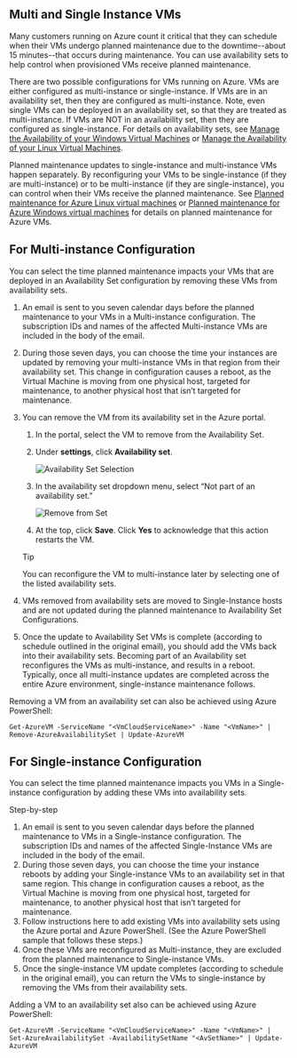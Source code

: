 

## <a name="multi-and-single-instance-vms"></a>Multi and Single Instance VMs
Many customers running on Azure count it critical that they can schedule when their VMs undergo planned maintenance due to the downtime--about 15 minutes--that occurs during maintenance. You can use availability sets to help control when provisioned VMs receive planned maintenance.

There are two possible configurations for VMs running on Azure. VMs are either configured as multi-instance or single-instance. If VMs are in an availability set, then they are configured as multi-instance. Note, even single VMs can be deployed in an availability set, so that they are treated as multi-instance. If VMs are NOT in an availability set, then they are configured as single-instance.  For details on availability sets, see [Manage the Availability of your Windows Virtual Machines](../articles/virtual-machines/windows/manage-availability.md?toc=%2fazure%2fvirtual-machines%2fwindows%2ftoc.json) or [Manage the Availability of your Linux Virtual Machines](../articles/virtual-machines/linux/manage-availability.md?toc=%2fazure%2fvirtual-machines%2flinux%2ftoc.json).

Planned maintenance updates to single-instance and multi-instance VMs happen separately. By reconfiguring your VMs to be single-instance (if they are multi-instance) or to be multi-instance (if they are single-instance), you can control when their VMs receive the planned maintenance. See [Planned maintenance for Azure Linux virtual machines](../articles/virtual-machines/linux/planned-maintenance.md?toc=%2fazure%2fvirtual-machines%2flinux%2ftoc.json) or [Planned maintenance for Azure Windows virtual machines](../articles/virtual-machines/windows/planned-maintenance.md?toc=%2fazure%2fvirtual-machines%2fwindows%2ftoc.json) for details on planned maintenance for Azure VMs.

## <a name="for-multi-instance-configuration"></a>For Multi-instance Configuration
You can select the time planned maintenance impacts your VMs that are deployed in an Availability Set configuration by removing these VMs from availability sets.

1. An email is sent to you seven calendar days before the planned maintenance to your VMs in a Multi-instance configuration. The subscription IDs and names of the affected Multi-instance VMs are included in the body of the email.
2. During those seven days, you can choose the time your instances are updated by removing your multi-instance VMs in that region from their availability set. This change in configuration causes a reboot, as the Virtual Machine is moving from one physical host, targeted for maintenance, to another physical host that isn’t targeted for maintenance.
3. You can remove the VM from its availability set in the Azure portal.

   1. In the portal, select the VM to remove from the Availability Set.  

   2. Under **settings**, click **Availability set**.

      ![Availability Set Selection](https://docstestmedia1.blob.core.windows.net/azure-media/includes/media/virtual-machines-planned-maintenance-schedule/availabilitysetselection.png)

   3. In the availability set dropdown menu, select “Not part of an availability set.”

      ![Remove from Set](https://docstestmedia1.blob.core.windows.net/azure-media/includes/media/virtual-machines-planned-maintenance-schedule/availabilitysetwarning.png)

   4. At the top, click **Save**. Click **Yes** to acknowledge that this action restarts the VM.

   >[!TIP]
   >You can reconfigure the VM to multi-instance later by selecting one of the listed availability sets.

4. VMs removed from availability sets are moved to Single-Instance hosts and are not updated during the planned maintenance to Availability Set Configurations.
5. Once the update to Availability Set VMs is complete (according to schedule outlined in the original email), you should add the VMs back into their availability sets. Becoming part of an Availability set reconfigures the VMs as multi-instance, and results in a reboot. Typically, once all multi-instance updates are completed across the entire Azure environment, single-instance maintenance follows.

Removing a VM from an availability set can also be achieved using Azure PowerShell:

```
Get-AzureVM -ServiceName "<VmCloudServiceName>" -Name "<VmName>" | Remove-AzureAvailabilitySet | Update-AzureVM
```

## <a name="for-single-instance-configuration"></a>For Single-instance Configuration
You can select the time planned maintenance impacts you VMs in a Single-instance configuration by adding these VMs into availability sets.

Step-by-step

1. An email is sent to you seven calendar days before the planned maintenance to VMs in a Single-instance configuration. The subscription IDs and names of the affected Single-Instance VMs are included in the body of the email.
2. During those seven days, you can choose the time your instance reboots by adding your Single-instance VMs to an availability set in that same region. This change in configuration causes a reboot, as the Virtual Machine is moving from one physical host, targeted for maintenance, to another physical host that isn’t targeted for maintenance.
3. Follow instructions here to add existing VMs into availability sets using the Azure portal and Azure PowerShell. (See the Azure PowerShell sample that follows these steps.)
4. Once these VMs are reconfigured as Multi-instance, they are excluded from the planned maintenance to Single-instance VMs.
5. Once the single-instance VM update completes (according to schedule in the original email), you can return the VMs to single-instance by removing the VMs from their availability sets.

Adding a VM to an availability set also can be achieved using Azure PowerShell:

    Get-AzureVM -ServiceName "<VmCloudServiceName>" -Name "<VmName>" | Set-AzureAvailabilitySet -AvailabilitySetName "<AvSetName>" | Update-AzureVM

<!--Anchors-->



<!--Link references-->
[Virtual Machines Manage Availability]: virtual-machines-windows-tutorial.md
[Understand planned versus unplanned maintenance]: virtual-machines-manage-availability.md#Understand-planned-versus-unplanned-maintenance/


